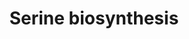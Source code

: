 ---
annotations:
- id: PW:0001084
  parent: classic metabolic pathway
  type: Pathway Ontology
  value: serine metabolic pathway
authors:
- M.Braymer
- MaintBot
- Ddigles
- Egonw
- Youssefwalid
- Eweitz
description: ''
last-edited: 2021-05-20
organisms:
- Saccharomyces cerevisiae
redirect_from:
- /index.php/Pathway:WP459
- /instance/WP459
- /instance/WP459_r117338
revision: r117338
schema-jsonld:
- '@context': https://schema.org/
  '@id': https://wikipathways.github.io/pathways/WP459.html
  '@type': Dataset
  creator:
    '@type': Organization
    name: WikiPathways
  description: ''
  keywords:
  - 2-oxoglutarate
  - 3-Phosphoglycerate
  - 3-Phosphohydroxypyruvate
  - H2O
  - L-3-Phosphoserine
  - L-glutamate
  - L-serine
  - NAD
  - NADH
  - SER1
  - SER2
  - SER3
  - SER33
  - phosphate
  license: CC0
  name: Serine biosynthesis
seo: CreativeWork
title: Serine biosynthesis
wpid: WP459
---